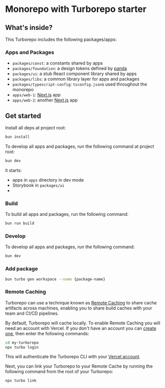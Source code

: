 # Monorepo with Turborepo starter

## What's inside?

This Turborepo includes the following packages/apps:

### Apps and Packages

- `packages/const`: a constants shared by apps
- `packages/foundation`: a design tokens defined by [panda](https://panda-css.com/)
- `packages/ui`: a stub React component library shared by apps
- `packages/libs`: a common library layer for apps and packages
- `packages/typescript-config`: `tsconfig.json`s used throughout the monorepo
- `apps/web-1`: [Next.js](https://nextjs.org/) app
- `apps/web-2`: another [Next.js](https://nextjs.org/) app

## Get started

Install all deps at project root:

```bash
bun install
```

To develop all apps and packages, run the following command at project root:

```bash
bun dev
```

it starts:

- apps in `apps` directory in dev mode
- Storybook in `packages/ui`
- 

### Build

To build all apps and packages, run the following command:

```bash
bun run build
```

### Develop

To develop all apps and packages, run the following command:

```bash
bun dev
```

### Add package

```bash
bun turbo gen workspace --name {package-name}
```

### Remote Caching

Turborepo can use a technique known as [Remote Caching](https://turbo.build/repo/docs/core-concepts/remote-caching) to share cache artifacts across machines, enabling you to share build caches with your team and CI/CD pipelines.

By default, Turborepo will cache locally. To enable Remote Caching you will need an account with Vercel. If you don't have an account you can [create one](https://vercel.com/signup), then enter the following commands:

```bash
cd my-turborepo
npx turbo login
```

This will authenticate the Turborepo CLI with your [Vercel account](https://vercel.com/docs/concepts/personal-accounts/overview).

Next, you can link your Turborepo to your Remote Cache by running the following command from the root of your Turborepo:

```bash
npx turbo link
```